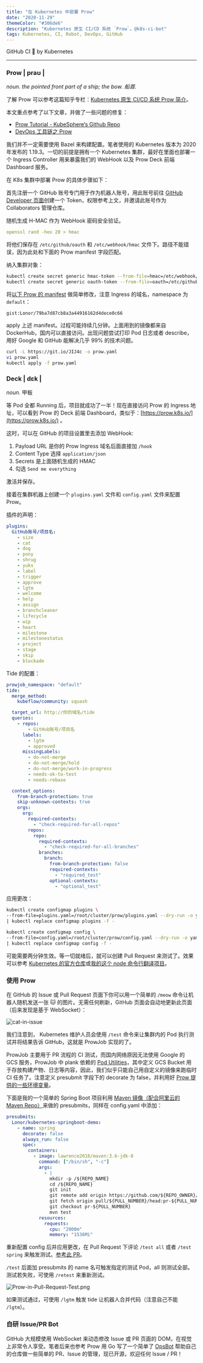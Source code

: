 ```yaml
---
title: "在 Kubernetes 中部署 Prow"
date: "2020-11-29"
themeColor: "#306de6"
description: "Kubernetes 原生 CI/CD 系统 `Prow`。@k8s-ci-bot"
tags: Kubernetes, CI, Robot, DevOps, GitHub
---
```


GitHub CI 🤖️ by Kubernetes

---

### **Prow** | praʊ |

_noun_. _the pointed front part of a ship; the bow. 船首._

了解 Prow 可以参考这篇知乎专栏：[Kubernetes 原生 CI/CD 系统 Prow 简介](https://zhuanlan.zhihu.com/p/65545774)。

本文重点参考了以下文章，并做了一些问题的修复：

- [Prow Tutorial - KubeSphere‘s Github Repo](https://github.com/kubesphere/prow-tutorial)
- [DevOps 工具链之 Prow](https://www.chenshaowen.com/blog/prow-of-devops-tool-chain.html)

我们并不一定需要使用 Bazel 来构建配置。笔者使用的 Kubernetes 版本为 2020 年发布的 1.19.3。一切的前提是拥有一个 Kubernetes 集群，最好在里面也部署一个 Ingress Controller
用来暴露我们的 WebHook 以及 Prow Deck 前端 Dashboard 服务。

在 K8s 集群中部署 Prow 的具体步骤如下：

首先注册一个 GitHub 账号专门用于作为机器人账号，用此账号前往 [GitHub Developer 页面](https://github.com/settings/tokens)创建一个 Token，权限参考上文，并邀请此账号作为
Collaborators 管理仓库。

随机生成 H-MAC 作为 WebHook 密码安全验证。

```yaml
openssl rand -hex 20 > hmac
```

将他们保存在 `/etc/github/oauth` 和 `/etc/webhook/hmac` 文件下。路径不能错误，因为此处和下面的 Prow manifest 字段匹配。

纳入集群对象：

```bash
kubectl create secret generic hmac-token --from-file=hmac=/etc/webhook/hmac
kubectl create secret generic oauth-token --from-file=oauth=/etc/github/oauth
```

将[以下 Prow 的 manifest](https://gist.github.com/Lonor/79ba7d87cb8a3a44916162d4dece0c66) 做简单修改，注意 Ingress 的域名，namespace 为 `default`：

`gist:Lonor/79ba7d87cb8a3a44916162d4dece0c66`

apply 上述 manifest。过程可能持续几分钟。上面用到的镜像都来自 DockerHub，国内可以直接访问。出现问题尝试打印 Pod 日志或者 describe，用好 Google 和 GitHub 能解决几乎 99% 的技术问题。

```bash
curl -L https://git.io/JIJ4c -o prow.yaml
vi prow.yaml
kubectl apply -f prow.yaml
```

### **Deck** | dɛk |

_noun._ 甲板

等 Pod 全都 Running 后，项目就成功了一半！现在直接访问 Prow 的 Ingress 地址，可以看到 Prow 的 Deck 前端
Dashboard，类似于：[https://prow.k8s.io/](https://prow.k8s.io/) 。

这时，可以在 GitHub 的项目设置里去添加 WebHook:

1. Payload URL 是你的 Prow Ingress 域名后面直接加 `/hook`
2. Content Type 选择 `application/json`
3. Secrets 是上面随机生成的 HMAC
4. 勾选 `Send me everything`

激活并保存。

接着在集群机器上创建一个 `plugins.yaml` 文件和 `config.yaml` 文件来配置 Prow。

插件的声明：

```yaml
plugins:
  GitHub账号/项目名:
    - size
    - cat
    - dog
    - pony
    - shrug
    - yuks
    - label
    - trigger
    - approve
    - lgtm
    - welcome
    - help
    - assign
    - branchcleaner
    - lifecycle
    - wip
    - heart
    - milestone
    - milestonestatus
    - project
    - stage
    - skip
    - blockade
```

Tide 的配置：

```yaml
prowjob_namespace: "default"
tide:
  merge_method:
    kubeflow/community: squash

  target_url: http://你的域名/tide
  queries:
    - repos:
        - GitHub账号/项目名
      labels:
        - lgtm
        - approved
      missingLabels:
        - do-not-merge
        - do-not-merge/hold
        - do-not-merge/work-in-progress
        - needs-ok-to-test
        - needs-rebase

  context_options:
    from-branch-protection: true
    skip-unknown-contexts: true
    orgs:
      org:
        required-contexts:
          - "check-required-for-all-repos"
        repos:
          repo:
            required-contexts:
              - "check-required-for-all-branches"
            branches:
              branch:
                from-branch-protection: false
                required-contexts:
                  - "required_test"
                optional-contexts:
                  - "optional_test"
```

应用更改：

```bash
kubectl create configmap plugins \
--from-file=plugins.yaml=/root/cluster/prow/plugins.yaml --dry-run -o yaml \
| kubectl replace configmap plugins -f -

kubectl create configmap config \
--from-file=config.yaml=/root/cluster/prow/config.yaml --dry-run -o yaml \
| kubectl replace configmap config -f -
```

可能需要两分钟生效。等一切就绪后，就可以创建 Pull Request 来测试了。效果可以参考 [Kubernetes 的官方仓库](http://github.com/kubernetes/kubernetes)或[我的这个 node
命令行翻译项目](https://github.com/Lonor/Tranclite/pull/5)。

### 使用 Prow

在 GitHub 的 Issue 或 Pull Request 页面下你可以用一个简单的 `/meow` 命令让机器人随机发送一张 🐱 的图片。无需任何刷新，GitHub 页面会自动地更新此页面（后来发现是基于 WebSocket）：

![cat-in-issue](/images/prow/1.png)

我们注意到， Kubernetes 维护人员会使用 `/test` 命令来让集群内的 Pod 执行测试并将结果告诉 GitHub，这就是 ProwJob 实现的了。

ProwJob 主要用于 PR 流程的 CI 测试，而国内网络原因无法使用 Google 的 GCS 服务，ProwJob 中 plank
依赖的 [Pod Utilities](https://github.com/kubernetes/test-infra/blob/master/prow/jobs.md#pod-utilities)，其中定义 GCS Bucket
用于存放构建产物、日志等内容，因此，我们似乎只能自己用自定义的镜像来跑临时 CI 任务了。注意定义 presubmit 字段下的 decorate 为
false，并利用好 [Prow 提供的一些环境变量](https://github.com/kubernetes/test-infra/blob/master/prow/jobs.md#job-environment-variables)。

下面是我的一个简单的 Spring Boot 项目利用 [Maven 镜像（配合阿里云的 Maven Repo）](https://hub.docker.com/r/lawrence2018/aliyun-maven)来做的
presubmits，同样在 config.yaml 中添加：

```yaml
presubmits:
  Lonor/kubernetes-springboot-demo:
    - name: spring
      decorate: false
      always_run: false
      spec:
        containers:
          - image: lawrence2018/maven:3.6-jdk-8
            command: ["/bin/sh", "-c"]
            args:
              - |
                mkdir -p /${REPO_NAME}
                cd /${REPO_NAME}
                git init
                git remote add origin https://github.com/${REPO_OWNER}/${REPO_NAME}.git
                git fetch origin pull/${PULL_NUMBER}/head:pr-${PULL_NUMBER}
                git checkout pr-${PULL_NUMBER}
                mvn test
            resources:
              requests:
                cpu: "2000m"
                memory: "1536Mi"
```

重新配置 config 后并应用更改，在 Pull Request 下评论 `/test all` 或者 `/test spring`
来触发测试。[参考此 PR](https://github.com/Lonor/kubernetes-springboot-demo/pull/4)。

`/test` 后面加 presubmits 的 name 名可触发指定的测试 Pod，all 则测试全部。测试若失败，可使用 `/retest` 来重新测试。

![Prow-in-Pull-Request-Test.png](/images/prow/2.png)

如果测试通过，可使用 `/lgtm` 触发 tide 让机器人合并代码（注意自己不能 `/lgtm`）。

### 自研 Issue/PR Bot

GitHub 大规模使用 WebSocket 来动态修改 Issue 或 PR 页面的 DOM，在视觉上非常令人享受。笔者后来也参考 Prow 用 Go
写了一个简单了 [OpsBot](https://github.com/Lonor/OpsBot) 帮助自己的仓库做一些简单的 PR、Issue 的管理，现已开源，欢迎任何 Issue / PR！

<div>
  <github user="Lonor" repo="OpsBot"></github>
</div>
